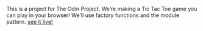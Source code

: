 This is a project for The Odin Project. We’re making a Tic Tac Toe game you can play in your browser! We'll use factory functions and the module pattern. [see it live!](https://jeremy-d.github.io/vanillajs-tictactoe/)